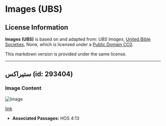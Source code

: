 # Images (UBS)

## License Information

**Images (UBS)** is based on and adapted from: _UBS Images_, [United Bible Societies](https://unitedbiblesocieties.org/), None, which is licensed under a [Public Domain CC0](https://creativecommons.org/public-domain/cc0/).

This markdown version is provided under the same license.



--------------------------------

## ستيراكس (id: 293404)

### Image Content

![Image](https://cdn.aquifer.bible/aquifer-content/resources/Media/WEB-0840_styrax.jpg)

[link](https://cdn.aquifer.bible/aquifer-content/resources/Media/WEB-0840_styrax.jpg)

* **Associated Passages:** HOS 4:13

